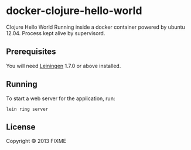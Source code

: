 docker-clojure-hello-world
==========================

Clojure Hello World Running inside a docker container powered by ubuntu 12.04. 
Process kept alive by supervisord.

## Prerequisites

You will need [Leiningen][1] 1.7.0 or above installed.

[1]: https://github.com/technomancy/leiningen

## Running

To start a web server for the application, run:

    lein ring server

## License

Copyright © 2013 FIXME
